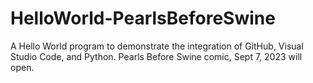 # HelloWorld-PearlsBeforeSwine
A Hello World program to demonstrate the integration of GitHub, Visual Studio Code, and Python.  Pearls Before Swine comic, Sept 7, 2023 will open.
